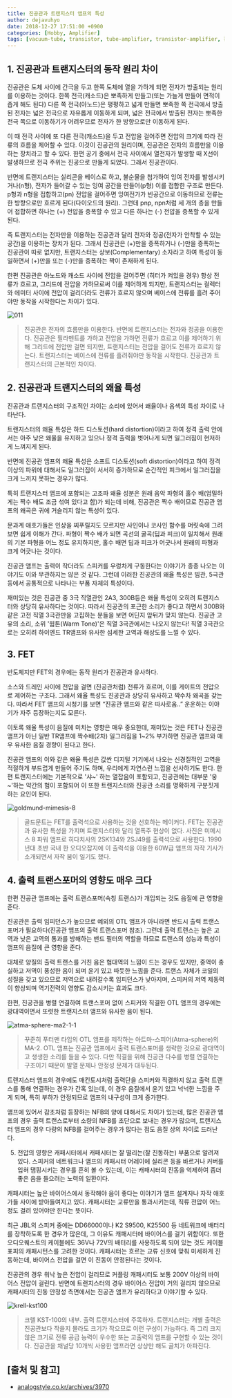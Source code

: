 ```yaml
---
title: 진공관과 트랜지스터 앰프의 특성
author: dejavuhyo
date: 2018-12-27 17:51:00 +0900
categories: [Hobby, Amplifier]
tags: [vacuum-tube, transistor, tube-amplifier, transistor-amplifier, 진공관-앰프, 트랜지스터-앰프]
---
```


## 1. 진공관과 트랜지스터의 동작 원리 차이
진공관은 도체 사이에 간극을 두고 한쪽 도체에 열을 가하게 되면 전자가 방출되는 원리를 이용하는 것이다. 한쪽 전극(캐소드)은 뽀족하게 만들고(또는 가늘게 만들어 면적이 좁게 해도 된다) 다른 쪽 전극(아노드)은 평평하고 넓게 만들면 뽀족한 쪽 전극에서 방출된 전자는 넓은 전극으로 자유롭게 이동하게 되며, 넓은 전극에서 방출된 전자는 뽀족한 전극 쪽으로 이동하기가 어려우므로 전자가 한 방향으로만 이동하게 된다.

이 때 전극 사이에 또 다른 전극(캐소드)을 두고 전압을 걸어주면 전압의 크기에 따라 전류의 흐름을 제어할 수 있다. 이것이 진공관의 원리이며, 진공관은 전자의 흐름만을 이용하는 장치라고 할 수 있다. 한편 공기 중에서 전극 사이에서 열전자가 발생할 때 X선이 발생하므로 전극 주위는 진공으로 만들게 되었다. 그래서 진공관이다.

반면에 트랜지스터는 실리콘을 베이스로 하고, 불순물을 첨가하여 잉여 전자를 발생시키거나(n형), 전자가 들어갈 수 있는 잉여 공간을 만들어(p형) 이를 접합한 구조로 만든다. p형과 n형을 접합하고(pn) 전압을 걸어주면 잉여전가가 빈공간으로 이동하므로 전류는 한 방향으로만 흐르게 된다(다이오드의 원리). 그런데 pnp, npn처럼 세 개의 층을 만들어 접합하면 하나는 (+) 전압을 증폭할 수 있고 다른 하나는 (-) 전압을 증폭할 수 있게 된다.

즉 트랜지스터는 전자만을 이용하는 진공관과 달리 전자와 정공(전자가 안착할 수 있는 공간)을 이용하는 장치가 된다. 그래서 진공관은 (+)만을 증폭하거나 (-)만을 증폭하는 진공관이 따로 없지만, 트랜지스터는 상보(Complementary) 소자라고 하여 특성이 동일하면서 (+)만을 또는 (-)만을 증폭하는 짝이 존재하게 된다.

한편 진공관은 아노드와 캐소드 사이에 전압을 걸어주면 (히터가 켜있을 경우) 항상 전류가 흐르고, 그리드에 전압을 가하므로써 이를 제어하게 되지만, 트랜지스터는 컬렉터와 에미터 사이에 전압이 걸리더라도 전류가 흐르지 않으며 베이스에 전류를 흘려 주어야만 동작을 시작한다는 차이가 있다.

![011](/assets/img/2018-12-27-vacuum-tube-and-transistor-amplifier-characteristics/011.jpg)

> 진공관은 전자의 흐름만을 이용한다. 반면에 트랜지스터는 전자와 정공을 이용한다. 진공관은 필라멘트를 가하고 전압을 가하면 전류가 흐르고 이를 제어하기 위해 그리드에 전압만 걸면 되지만, 트랜지스터는 전압을 걸어도 전류가 흐르지 않는다. 트랜지스터는 베이스에 전류를 흘려줘야만 동작을 시작한다. 진공관과 트랜지스터의 근본적인 차이다.

## 2. 진공관과 트랜지스터의 왜율 특성
진공관과 트랜지스터의 구조적인 차이는 소리에 있어서 왜율이나 음색의 특성 차이로 나타난다.

트랜지스터의 왜율 특성은 하드 디스토션(hard distortion)이라고 하여 정격 출력 안에서는 아주 낮은 왜율을 유지하고 있으나 정격 출력을 벗어나게 되면 일그러짐이 현저하게 느껴지게 된다.

반면에 진공관 앰프의 왜율 특성은 소프트 디스토션(soft distortion)이라고 하여 정격 이상의 파워에 대해서도 일그러짐이 서서히 증가하므로 순간적인 피크에서 일그러짐을 크게 느끼지 못하는 경우가 많다.

특히 트랜지스터 앰프에 포함되는 고조파 왜율 성분은 원래 음악 파형의 홀수 배(엄밀하게는 짝수 배도 조금 섞여 있다고 함)가 되는데 비해, 진공관은 짝수 배이므로 진공관 앰프의 왜곡은 귀에 거슬리지 않는 특성이 있다.

문과계 애호가들은 인상을 찌푸릴지도 모르지만 사인이나 코사인 함수를 머릿속에 그려보면 쉽게 이해가 간다. 파형이 짝수 배가 되면 곡선의 굴곡(딥과 피크)이 일치해서 원래의 기본 파형을 어느 정도 유지하지만, 홀수 배면 딥과 피크가 어긋나서 원래의 파형과 크게 어긋나는 것이다.

진공관 앰프는 출력이 작더라도 스피커를 우렁차게 구동한다는 이야기가 종종 나오는 이야기도 이와 무관하지는 않은 것 같다. 그런데 이러한 진공관의 왜율 특성은 빔관, 5극관 등에서 공통적으로 나타나는 부품 자체의 특성이다.

재미있는 것은 진공관 중 3극 직열관인 2A3, 300B등은 왜율 특성이 오히려 트랜지스터와 상당히 유사하다는 것이다. 따라서 진공관의 포근한 소리가 좋다고 하면서 300B와 같은 고전 직열 3극관만을 고집하는 분들을 보면 어딘지 앞뒤가 맞지 않는다. 진공관 고유의 소리, 소위 '웜톤(Warm Tone)'은 직열 3극관에서는 나오지 않는다! 직열 3극관으로는 오히려 하이엔드 TR앰프와 유사한 섬세한 고역과 해상도를 느낄 수 있다.

## 3. FET
반도체지만 FET의 경우에는 동작 원리가 진공관과 유사하다.

소스와 드레인 사이에 전압을 걸면 (진공관처럼) 전류가 흐르며, 이를 게이트의 전압으로 제어하는 구조다. 그래서 왜율 특성도 진공관과 상당히 유사하고 짝수차 왜곡을 갖는다. 따라서 FET 앰프의 시청기를 보면 “진공관 앰프와 같은 따사로움..” 운운하는 이야기가 자주 등장하는지도 모른다.

이토록 왜율 특성이 음질에 미치는 영향은 매우 중요한데, 재미있는 것은 FET나 진공관 앰프가 아닌 일반 TR앰프에 짝수배(2차) 일그러짐을 1~2% 부가하면 진공관 앰프와 매우 유사한 음질 경향이 된다고 한다.

진공관 앰프의 이와 같은 왜율 특성은 값싼 디지털 기기에서 나오는 신경질적인 고역을 적절하게 부드럽게 만들어 주기도 하며, 우리에게 자연스런 느낌을 선사하기도 한다. 한편 트랜지스터에는 기본적으로 '샤~' 하는 열잡음이 포함되고, 진공관에는 대부분 '웅~'하는 약간의 험이 포함되어 이 또한 트랜지스터와 진공관 소리를 명확하게 구분짓게 하는 요인이 된다.

![goldmund-mimesis-8](/assets/img/2018-12-27-vacuum-tube-and-transistor-amplifier-characteristics/goldmund-mimesis-8.jpg)

> 골드문트는 FET를 출력석으로 사용하는 것을 선호하는 메이커다. FET는 진공관과 유사한 특성을 가지며 트랜지스터와 달리 열폭주 현상이 없다. 사진은 미메시스 8 파워 앰프로 히다치사의 2SK134와 2SJ49를 출력석으로 사용한다. 1990년대 초반 국내 한 오디오잡지에 이 출력석을 이용한 60W급 앰프의 자작 기사가 소개되면서 자작 붐이 일기도 했다.

## 4. 출력 트랜스포머의 영향도 매우 크다
한편 진공관 앰프에는 출력 트랜스포머(속칭 트랜스)가 개입되는 것도 음질에 큰 영향을 준다.

진공관은 출력 임피던스가 높으므로 예외의 OTL 앰프가 아니라면 반드시 출력 트랜스포머가 필요하다(진공관 앰프의 출력 트랜스포머 참조). 그런데 출력 트랜스는 높은 고역과 낮은 고역의 통과를 방해하는 밴드 필터의 역할을 하므로 트랜스의 성능과 특성이 앰프의 음질에 큰 영향을 준다.

대체로 양질의 출력 트랜스를 거친 음은 협대역의 느낌이 드는 경우도 있지만, 중역이 충실하고 저역이 풍성한 음이 되며 윤기 있고 따듯한 느낌을 준다. 트랜스 자체가 코일의 성질을 갖고 있으므로 저역으로 내려갈수록 임피던스가 낮아지며, 스피커의 저역 제동력이 향상되며 역기전력의 영향도 감소시키는 효과도 크다.

한편, 진공관을 병렬 연결하여 트랜스포머 없이 스피커와 직결한 OTL 앰프의 경우에는 광대역이면서 또렷한 트랜지스터 앰프와 유사한 음이 된다.

![atma-sphere-ma2-1-1](/assets/img/2018-12-27-vacuum-tube-and-transistor-amplifier-characteristics/atma-sphere-ma2-1-1.jpg)

> 꾸준히 푸터맨 타입의 OTL 앰프를 제작하는 아트마-스피어(Atma-sphere)의 MA-2. OTL 앰프는 진공관 앰프에서 출력 트랜스포머를 생략한 것으로 광대역이고 생생한 소리를 들을 수 있다. 다만 직결을 위해 진공관 다수를 병렬 연결하는 구조이기 때문이 발열 문제나 안정성 문제가 대두된다.

트랜지스터 앰프의 경우에도 매킨토시처럼 출력단을 스피커와 직결하지 않고 출력 트랜스를 통해 연결하는 경우가 간혹 있는데, 이 경우 음질에서 윤기 있고 넉넉한 느낌을 주게 되며, 특히 부하가 안정되므로 앰프의 내구성이 크게 증가한다.

앰프에 있어서 감초처럼 등장하는 NFB의 양에 대해서도 차이가 있는데, 많은 진공관 앰프의 경우 출력 트랜스로부터 소량의 NFB를 초단으로 보내는 경우가 많으며, 트랜지스터 앰프의 경우 다량의 NFB를 걸어주는 경우가 많다는 점도 음질 상의 차이로 드러난다.

5. 전압의 영향은 캐패시터에서
캐패시터는 잘 떨리는(잘 진동하는) 부품으로 알려져 있다. 스피커의 네트워크나 앰프의 캐패시터 어레이에 실리콘 등을 바르거나 커버를 입혀 댐핑시키는 경우를 흔히 볼 수 있는데, 이는 캐패시터의 진동을 억제하여 좀더 좋은 음을 들으려는 노력의 일환이다.

캐패시터는 높은 바이어스에서 동작해야 음이 좋다는 이야기가 앰프 설계자나 자작 애호가들 사이에 받아들여지고 있다. 캐패시터는 교류만을 통과시키는데, 직류 전압이 어느 정도 걸려 있어야만 한다는 뜻이다.

최근 JBL의 스피커 중에는 DD66000이나 K2 S9500, K25500 등 네트워크에 배터리를 장착하도록 한 경우가 많은데, 그 이유도 캐패시터에 바이어스를 걸기 위함이다. 또한 오디오퀘스트의 케이블에도 36V나 72V의 배터리를 사용하도록 되어 있는 것도 케이블 표피의 캐패시턴스를 고려한 것이다. 캐패시터는 흐르는 교류 신호에 맞춰 미세하게 진동하는데, 바이어스 전압을 걸면 이 진동이 안정된다는 것이다.

진공관의 경우 워낙 높은 전압이 걸리므로 커플링 캐패시터도 보통 200V 이상의 바이어스 전압이 걸린다. 반면에 트랜지스터의 경우 바이어스 전압이 거의 걸리지 않으므로 캐패시터의 진동 안정성 측면에서는 진공관 앰프가 유리하다고 이야기할 수 있다.

![krell-kst100](/assets/img/2018-12-27-vacuum-tube-and-transistor-amplifier-characteristics/krell-kst100.jpg)

> 크렐 KST-100의 내부. 출력 트랜지스터에 주목하자. 트랜지스터는 개별 출력은 진공관보다 작을지 몰라도 크기가 작으므로 이런 구성이 가능하다. 즉 그리 크지 않은 크기로 전류 공급 능력이 우수한 또는 고출력의 앰프를 구현할 수 있는 것이다. 진공관을 채널당 10개씩 사용한 앰프라면 상상만 해도 골치가 아파진다.

## [출처 및 참고]
* [analogstyle.co.kr/archives/3970](analogstyle.co.kr/archives/3970)
